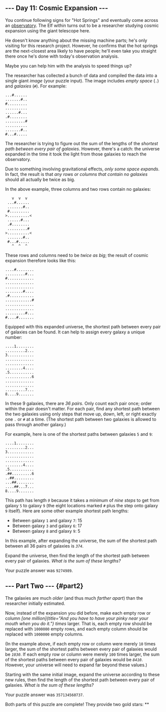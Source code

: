 ## \-\-- Day 11: Cosmic Expansion \-\--

You continue following signs for \"Hot Springs\" and eventually come
across an [observatory](https://en.wikipedia.org/wiki/Observatory). The
Elf within turns out to be a researcher studying cosmic expansion using
the giant telescope here.

He doesn\'t know anything about the missing machine parts; he\'s only
visiting for this research project. However, he confirms that the hot
springs are the next-closest area likely to have people; he\'ll even
take you straight there once he\'s done with today\'s observation
analysis.

Maybe you can help him with the analysis to speed things up?

The researcher has collected a bunch of data and compiled the data into
a single giant *image* (your puzzle input). The image includes *empty
space* (`.`) and *galaxies* (`#`). For example:

    ...#......
    .......#..
    #.........
    ..........
    ......#...
    .#........
    .........#
    ..........
    .......#..
    #...#.....

The researcher is trying to figure out the sum of the lengths of the
*shortest path between every pair of galaxies*. However, there\'s a
catch: the universe expanded in the time it took the light from those
galaxies to reach the observatory.

Due to something involving gravitational effects, *only some space
expands*. In fact, the result is that *any rows or columns that contain
no galaxies* should all actually be twice as big.

In the above example, three columns and two rows contain no galaxies:

       v  v  v
     ...#......
     .......#..
     #.........
    >..........<
     ......#...
     .#........
     .........#
    >..........<
     .......#..
     #...#.....
       ^  ^  ^

These rows and columns need to be *twice as big*; the result of cosmic
expansion therefore looks like this:

    ....#........
    .........#...
    #............
    .............
    .............
    ........#....
    .#...........
    ............#
    .............
    .............
    .........#...
    #....#.......

Equipped with this expanded universe, the shortest path between every
pair of galaxies can be found. It can help to assign every galaxy a
unique number:

    ....1........
    .........2...
    3............
    .............
    .............
    ........4....
    .5...........
    ............6
    .............
    .............
    .........7...
    8....9.......

In these 9 galaxies, there are *36 pairs*. Only count each pair once;
order within the pair doesn\'t matter. For each pair, find any shortest
path between the two galaxies using only steps that move up, down, left,
or right exactly one `.` or `#` at a time. (The shortest path between
two galaxies is allowed to pass through another galaxy.)

For example, here is one of the shortest paths between galaxies `5` and
`9`:

    ....1........
    .........2...
    3............
    .............
    .............
    ........4....
    .5...........
    .##.........6
    ..##.........
    ...##........
    ....##...7...
    8....9.......

This path has length *`9`* because it takes a minimum of *nine steps* to
get from galaxy `5` to galaxy `9` (the eight locations marked `#` plus
the step onto galaxy `9` itself). Here are some other example shortest
path lengths:

-   Between galaxy `1` and galaxy `7`: 15
-   Between galaxy `3` and galaxy `6`: 17
-   Between galaxy `8` and galaxy `9`: 5

In this example, after expanding the universe, the sum of the shortest
path between all 36 pairs of galaxies is *`374`*.

Expand the universe, then find the length of the shortest path between
every pair of galaxies. *What is the sum of these lengths?*

Your puzzle answer was `9274989`.

## \-\-- Part Two \-\-- {#part2}

The galaxies are much *older* (and thus much *farther apart*) than the
researcher initially estimated.

Now, instead of the expansion you did before, make each empty row or
column *[one
million]{title="And you have to have your pinky near your mouth when you do it."}
times* larger. That is, each empty row should be replaced with `1000000`
empty rows, and each empty column should be replaced with `1000000`
empty columns.

(In the example above, if each empty row or column were merely `10`
times larger, the sum of the shortest paths between every pair of
galaxies would be *`1030`*. If each empty row or column were merely
`100` times larger, the sum of the shortest paths between every pair of
galaxies would be *`8410`*. However, your universe will need to expand
far beyond these values.)

Starting with the same initial image, expand the universe according to
these new rules, then find the length of the shortest path between every
pair of galaxies. *What is the sum of these lengths?*

Your puzzle answer was `357134560737`.

Both parts of this puzzle are complete! They provide two gold stars:
\*\*
